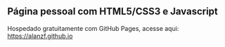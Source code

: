 ## Página pessoal com HTML5/CSS3 e Javascript

Hospedado gratuitamente com GitHub Pages, acesse aqui: https://alanzf.github.io
